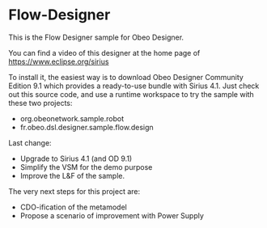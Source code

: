 Flow-Designer
=============

This is the Flow Designer sample for Obeo Designer. 

You can find a video of this designer at the home page of https://www.eclipse.org/sirius

To install it, the easiest way is to download Obeo Designer Community Edition 9.1 which provides a ready-to-use bundle with Sirius 4.1. Just check out this source code, and use a runtime workspace to try the sample with these two projects:
* org.obeonetwork.sample.robot
* fr.obeo.dsl.designer.sample.flow.design


Last change: 
* Upgrade to Sirius 4.1 (and OD 9.1)
* Simplify the VSM for the demo purpose
* Improve the L&F of the sample.

The very next steps for this project are:
* CDO-ification of the metamodel
* Propose a scenario of improvement with Power Supply


